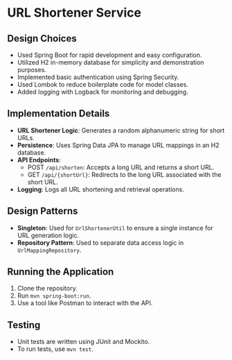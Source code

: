 # URL Shortener Service

## Design Choices
- Used Spring Boot for rapid development and easy configuration.
- Utilized H2 in-memory database for simplicity and demonstration purposes.
- Implemented basic authentication using Spring Security.
- Used Lombok to reduce boilerplate code for model classes.
- Added logging with Logback for monitoring and debugging.

## Implementation Details
- **URL Shortener Logic**: Generates a random alphanumeric string for short URLs.
- **Persistence**: Uses Spring Data JPA to manage URL mappings in an H2 database.
- **API Endpoints**: 
  - POST `/api/shorten`: Accepts a long URL and returns a short URL.
  - GET `/api/{shortUrl}`: Redirects to the long URL associated with the short URL.
- **Logging**: Logs all URL shortening and retrieval operations.

## Design Patterns
- **Singleton**: Used for `UrlShortenerUtil` to ensure a single instance for URL generation logic.
- **Repository Pattern**: Used to separate data access logic in `UrlMappingRepository`.

## Running the Application
1. Clone the repository.
2. Run `mvn spring-boot:run`.
3. Use a tool like Postman to interact with the API.

## Testing
- Unit tests are written using JUnit and Mockito.
- To run tests, use `mvn test`.

